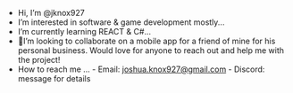 - Hi, I’m @jknox927
- I’m interested in software & game development mostly...
- I’m currently learning REACT & C#...
- 💞I’m looking to collaborate on a mobile app for a friend of mine for his personal business. Would love for anyone to reach out and help me with the project!
- How to reach me ...
       - Email: joshua.knox927@gmail.com
       - Discord: message for details

<!---
jknox927/jknox927 is a ✨ special ✨ repository because its `README.md` (this file) appears on your GitHub profile.
You can click the Preview link to take a look at your changes.
--->
